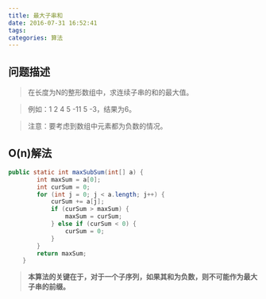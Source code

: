 ```yaml
---
title: 最大子串和
date: 2016-07-31 16:52:41
tags:
categories: 算法
---
```



## 问题描述

> 在长度为N的整形数组中，求连续子串的和的最大值。

> 例如：1 2 4 5 -11 5 -3，结果为6。

> 注意：要考虑到数组中元素都为负数的情况。

## O(n)解法

```java
public static int maxSubSum(int[] a) {
		int maxSum = a[0];
		int curSum = 0;
		for (int j = 0; j < a.length; j++) {
			curSum += a[j];
			if (curSum > maxSum) {
				maxSum = curSum;
			} else if (curSum < 0) {
				curSum = 0;
			}
		}
		return maxSum;
	}
```

> **本算法的关键在于，对于一个子序列，如果其和为负数，则不可能作为最大子串的前缀。**

